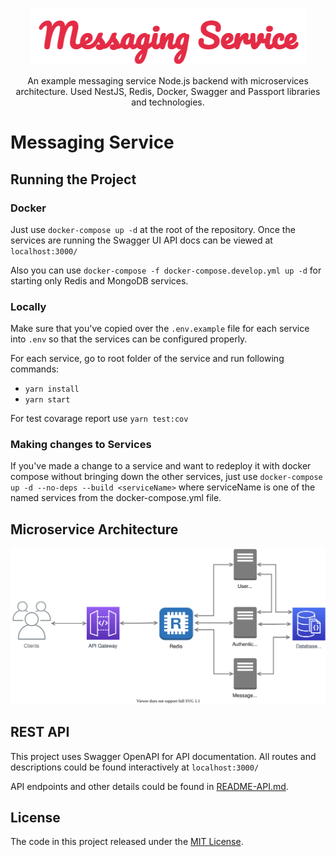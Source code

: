 <p align="center">
<img src="./img-logo.png" alt="Messaging Service"/>
</p>
<p align="center">An example messaging service Node.js backend with microservices architecture. Used NestJS, Redis, Docker, Swagger and Passport libraries and technologies. </p>

# Messaging Service

## Running the Project

### Docker

Just use `docker-compose up -d` at the root of the repository. Once the services are running the Swagger UI API docs can be viewed at
`localhost:3000/`

Also you can use `docker-compose -f docker-compose.develop.yml up -d` for starting only Redis and MongoDB services.

### Locally

Make sure that you've copied over the `.env.example` file for each service into `.env` so that the services can be configured properly.

For each service, go to root folder of the service and run following commands:

- `yarn install`
- `yarn start`

For test covarage report use `yarn test:cov`

### Making changes to Services

If you've made a change to a service and want to redeploy it with docker compose without bringing down the other services,
just use `docker-compose up -d --no-deps --build <serviceName>` where serviceName is one of the named services from the
docker-compose.yml file.

## Microservice Architecture

![Architecture](/img-architecture.svg)

## REST API

This project uses Swagger OpenAPI for API documentation. All routes and descriptions could be found interactively at `localhost:3000/`

API endpoints and other details could be found in [README-API.md](README-API.md).

## License

The code in this project released under the [MIT License](LICENSE).
